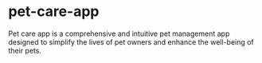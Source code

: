 # pet-care-app
Pet care app is a comprehensive and intuitive pet management app designed to simplify the lives of pet owners and enhance the well-being of their pets.
